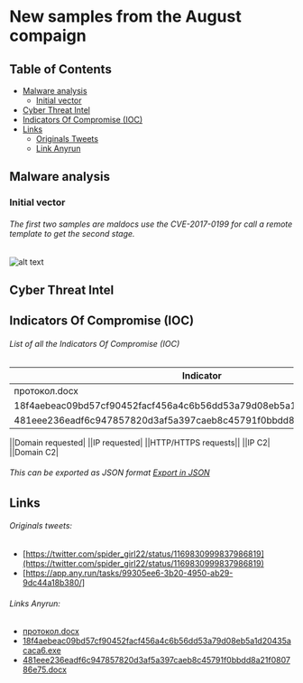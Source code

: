 # New samples from the August compaign
## Table of Contents
* [Malware analysis](#Malware-analysis)
  + [Initial vector](#Initial-vector)
* [Cyber Threat Intel](#Cyber-Threat-Intel)
* [Indicators Of Compromise (IOC)](#IOC)
* [Links](#Links)
  + [Originals Tweets](#Original-Tweet)
  + [Link Anyrun](#Links-Anyrun)

## Malware analysis <a name="Malware-analysis"></a>
### Initial vector <a name="Initial-vector"></a>
###### The first two samples are maldocs use the CVE-2017-0199 for call a remote template to get the second stage.
![alt text](link "")


## Cyber Threat Intel <a name="Cyber-Threat-Intel"></a>


## Indicators Of Compromise (IOC) <a name="IOC"></a>

###### List of all the Indicators Of Compromise (IOC)

| Indicator     | Description|
| ------------- |:-------------:|
|протокол.docx|9a1384868090f54630bc8615c52525a26405a208da1857facb7297d66c69b5c1|
|18f4aebeac09bd57cf90452facf456a4c6b56dd53a79d08eb5a1d20435acaca6|18f4aebeac09bd57cf90452facf456a4c6b56dd53a79d08eb5a1d20435acaca6|
|481eee236eadf6c947857820d3af5a397caeb8c45791f0bbdd8a21f080786e75.docx|481eee236eadf6c947857820d3af5a397caeb8c45791f0bbdd8a21f080786e75|

||Domain requested|
||IP requested|
||HTTP/HTTPS requests||
||IP C2|
||Domain C2|
###### This can be exported as JSON format [Export in JSON](https://raw.githubusercontent.com/StrangerealIntel/CyberThreatIntel/master/Russia/APT/Gamaredon/06-08-19/IOC_Gamaredon_06-08-19.json)	

## Links <a name="Links"></a>
###### Originals tweets: 
* [https://twitter.com/spider_girl22/status/1169830999837986819](https://twitter.com/spider_girl22/status/1169830999837986819) <a name="Original-Tweet"></a>
* [https://app.any.run/tasks/99305ee6-3b20-4950-ab29-9dc44a18b380/]
###### Links Anyrun: <a name="Links-Anyrun"></a>
* [протокол.docx](https://app.any.run/tasks/99305ee6-3b20-4950-ab29-9dc44a18b380)
* [18f4aebeac09bd57cf90452facf456a4c6b56dd53a79d08eb5a1d20435acaca6.exe](https://app.any.run/tasks/31b1bef7-948e-4813-9445-b22ef3ab3837)
* [481eee236eadf6c947857820d3af5a397caeb8c45791f0bbdd8a21f080786e75.docx](https://app.any.run/tasks/a7eab6e6-b57f-4892-9607-c615a940bf6b)

